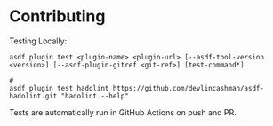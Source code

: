 # Contributing

Testing Locally:

```shell
asdf plugin test <plugin-name> <plugin-url> [--asdf-tool-version <version>] [--asdf-plugin-gitref <git-ref>] [test-command*]

#
asdf plugin test hadolint https://github.com/devlincashman/asdf-hadolint.git "hadolint --help"
```

Tests are automatically run in GitHub Actions on push and PR.
